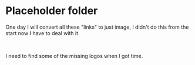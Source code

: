 # Placeholder folder
<p>One day I will convert all these "links" to just image, I didn't do this from the start now I have to deal with it</p>
<br/>
<p>I need to find some of the missing logos when I got time.</p>
